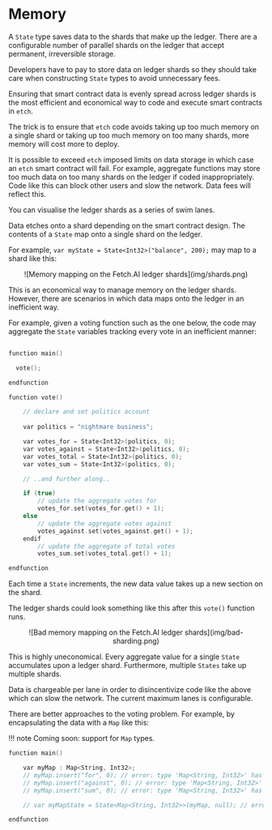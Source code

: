 <h1>Memory</h1> 

A `State` type saves data to the shards that make up the ledger. There are a configurable number of parallel shards on the ledger that accept permanent, irreversible storage. 

Developers have to pay to store data on ledger shards so they should take care when constructing `State` types to avoid unnecessary fees. 

Ensuring that smart contract data is evenly spread across ledger shards is the most efficient and economical way to code and execute smart contracts in `etch`.

The trick is to ensure that `etch` code avoids taking up too much memory on a single shard or taking up too much memory on too many shards, more memory will cost more to deploy.

It is possible to exceed `etch` imposed limits on data storage in which case an `etch` smart contract will fail. For example, aggregate functions may store too much data on too many shards on the ledger if coded inappropriately. Code like this can block other users and slow the network. Data fees will reflect this. 

You can visualise the ledger shards as a series of swim lanes. 

Data etches onto a shard depending on the smart contract design. The contents of a `State` map onto a single shard on the ledger. 

For example, `var myState = State<Int32>("balance", 200);` may map to a shard like this:

<center>![Memory mapping on the Fetch.AI ledger shards](img/shards.png)</center>

This is an economical way to manage memory on the ledger shards. However, there are scenarios in which data maps onto the ledger in an inefficient way. 

For example, given a voting function such as the one below, the code may aggregate the `State` variables tracking every vote in an inefficient manner:

``` c++

function main()

  vote();

endfunction

function vote()

    // declare and set politics account
    
    var politics = "nightmare business";

    var votes_for = State<Int32>(politics, 0);
    var votes_against = State<Int32>(politics, 0);
    var votes_total = State<Int32>(politics, 0);
    var votes_sum = State<Int32>(politics, 0);

    // ..and further along..

    if (true)
        // update the aggregate votes for
        votes_for.set(votes_for.get() + 1);
    else 
        // update the aggregate votes against
        votes_against.set(votes_against.get() + 1);
    endif
        // update the aggregate of total votes
        votes_sum.set(votes_total.get() + 1);

endfunction

```

Each time a `State` increments, the new data value takes up a new section on the shard.

The ledger shards could look something like this after this `vote()` function runs.

<center>![Bad memory mapping on the Fetch.AI ledger shards](img/bad-sharding.png)</center>

This is highly uneconomical. Every aggregate value for a single `State` accumulates upon a ledger shard. Furthermore, multiple `States` take up multiple shards. 

Data is chargeable per lane in order to disincentivize code like the above which can slow the network. The current maximum lanes is configurable.

There are better approaches to the voting problem. For example, by encapsulating the data with a `Map` like this:

!!! note 
	Coming soon: support for `Map` types.

``` c++
function main()

	var myMap : Map<String, Int32>;
    // myMap.insert("for", 0); // error: type 'Map<String, Int32>' has no member named 'insert'
    // myMap.insert("against", 0); // error: type 'Map<String, Int32>' has no member named 'insert'
    // myMap.insert("sum", 0); // error: type 'Map<String, Int32>' has no member named 'insert'

    // var myMapState = State<Map<String, Int32>>(myMap, null); // error: unable to find matching constructor for type/function 'State<Map<String, Int32>>'

endfunction

```
